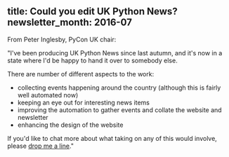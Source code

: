 title: Could you edit UK Python News?
newsletter_month: 2016-07
---
From Peter Inglesby, PyCon UK chair:

"I've been producing UK Python News since last autumn,
and it's now in a state where I'd be happy to hand it over to somebody else.

There are number of different aspects to the work:

 * collecting events happening around the country (although this is fairly well automated now)
 * keeping an eye out for interesting news items
 * improving the automation to gather events and collate the website and newsletter
 * enhancing the design of the website

If you'd like to chat more about what taking on any of this would involve,
please [drop me a line](mailto:peter.inglesby@gmail.com)."
